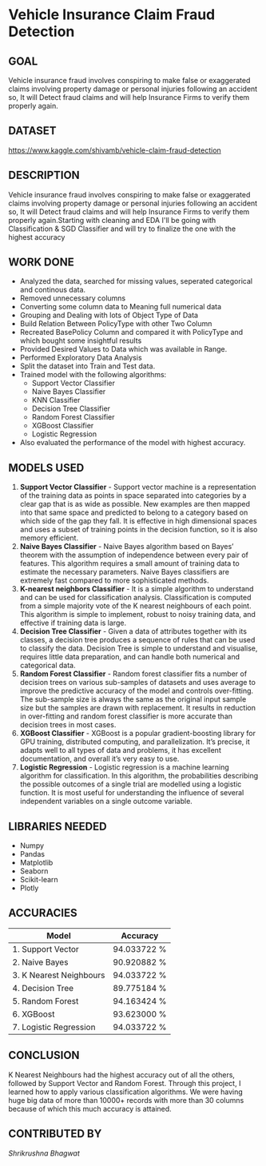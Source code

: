 
  

# Vehicle Insurance Claim Fraud Detection

  

## GOAL

  
Vehicle insurance fraud involves conspiring to make false or exaggerated claims involving property damage or personal injuries following an accident so, It will Detect fraud claims and will help Insurance Firms to verify them properly again.


## DATASET

  
https://www.kaggle.com/shivamb/vehicle-claim-fraud-detection  

## DESCRIPTION
  
Vehicle insurance fraud involves conspiring to make false or exaggerated claims involving property damage or personal injuries following an accident so, It will Detect fraud claims and will help Insurance Firms to verify them properly again.Starting with cleaning and EDA I'll be going with Classification & SGD Classifier and will try to finalize the one with the highest accuracy

## WORK DONE

* Analyzed the data, searched for missing values, seperated categorical and continous data.
* Removed unnecessary columns
* Converting some column data to Meaning full numerical data
* Grouping and Dealing with lots of Object Type of Data
* Build Relation Between PolicyType with other Two Column
* Recreated BasePolicy Column and compared it with PolicyType and which bought some insightful results
* Provided Desired Values to Data which was available in Range.
* Performed Exploratory Data Analysis
* Split the dataset into Train and Test data.
* Trained model with the following algorithms:
	* Support Vector Classifier
	* Naive Bayes Classifier
	* KNN Classifier
    * Decision Tree Classifier
    * Random Forest Classifier
    * XGBoost Classifier
    * Logistic Regression
* Also evaluated the performance of the model with highest accuracy.


## MODELS USED

1. **Support Vector Classifier** - Support vector machine is a representation of the training data as points in space separated into categories by a clear gap that is as wide as possible. New examples are then mapped into that same space and predicted to belong to a category based on which side of the gap they fall. It is effective in high dimensional spaces and uses a subset of training points in the decision function, so it is also memory efficient.
2. **Naive Bayes Classifier** - Naive Bayes algorithm based on Bayes’ theorem with the assumption of independence between every pair of features. This algorithm requires a small amount of training data to estimate the necessary parameters. Naive Bayes classifiers are extremely fast compared to more sophisticated methods.
3. **K-nearest neighbors Classifier** - It is a simple algorithm to understand and can be used for classification analysis. Classification is computed from a simple majority vote of the K nearest neighbours of each point. This algorithm is simple to implement, robust to noisy training data, and effective if training data is large.
4. **Decision Tree Classifier** - Given a data of attributes together with its classes, a decision tree produces a sequence of rules that can be used to classify the data. Decision Tree is simple to understand and visualise, requires little data preparation, and can handle both numerical and categorical data.
5. **Random Forest Classifier** - Random forest classifier fits a number of decision trees on various sub-samples of datasets and uses average to improve the predictive accuracy of the model and controls over-fitting. The sub-sample size is always the same as the original input sample size but the samples are drawn with replacement.  It results in reduction in over-fitting and random forest classifier is more accurate than decision trees in most cases.
6. **XGBoost Classifier** - XGBoost is a popular gradient-boosting library for GPU training, distributed computing, and parallelization. It’s precise, it adapts well to all types of data and problems, it has excellent documentation, and overall it’s very easy to use. 
7. **Logistic Regression** - Logistic regression is a machine learning algorithm for classification. In this algorithm, the probabilities describing the possible outcomes of a single trial are modelled using a logistic function. It is most useful for understanding the influence of several independent variables on a single outcome variable.



  
## LIBRARIES NEEDED

* Numpy
* Pandas
* Matplotlib
* Seaborn
* Scikit-learn
* Plotly

  

## ACCURACIES

| **Model** | Accuracy | 
| --- | --- |
|1. Support Vector|94.033722 % |
|2. Naive Bayes |90.920882 % |
|3. K Nearest Neighbours|94.033722 % |
|4. Decision Tree|89.775184 % |
|5. Random Forest |94.163424 % |
|6. XGBoost |93.623000 % |
|7. Logistic Regression | 94.033722 % | 



## CONCLUSION

K Nearest Neighbours had the highest accuracy out of all the others, followed by Support Vector and Random Forest. Through this project, I learned how to apply various classification algorithms. We were having huge big data of more than 10000+ records with more than 30 columns because of which this much accuracy is attained.

## CONTRIBUTED BY

*Shrikrushna Bhagwat*
